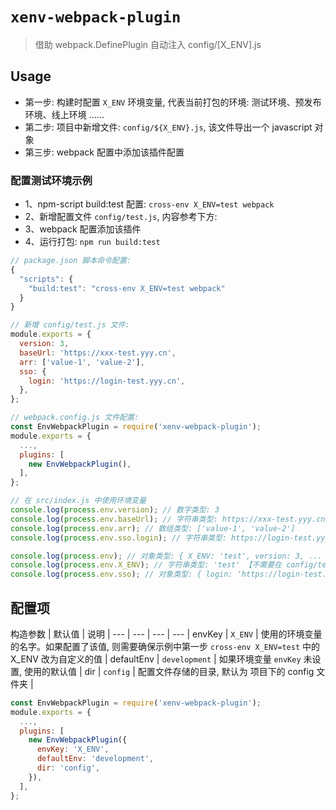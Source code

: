 # `xenv-webpack-plugin`

> 借助 webpack.DefinePlugin 自动注入 config/[X_ENV].js

## Usage

* 第一步: 构建时配置 `X_ENV` 环境变量, 代表当前打包的环境: 测试环境、预发布环境、线上环境 ......
* 第二步: 项目中新增文件: `config/${X_ENV}.js`, 该文件导出一个 javascript 对象
* 第三步: webpack 配置中添加该插件配置


### 配置测试环境示例

* 1、npm-script build:test 配置: `cross-env X_ENV=test webpack`
* 2、新增配置文件 `config/test.js`, 内容参考下方:
* 3、webpack 配置添加该插件
* 4、运行打包: `npm run build:test`

```javascript
// package.json 脚本命令配置:
{
  "scripts": {
    "build:test": "cross-env X_ENV=test webpack"
  }
}

// 新增 config/test.js 文件:
module.exports = {
  version: 3,
  baseUrl: 'https://xxx-test.yyy.cn',
  arr: ['value-1', 'value-2'],
  sso: {
    login: 'https://login-test.yyy.cn',
  },
};

// webpack.config.js 文件配置:
const EnvWebpackPlugin = require('xenv-webpack-plugin');
module.exports = {
  ...,
  plugins: [
    new EnvWebpackPlugin(),
  ],
};

// 在 src/index.js 中使用环境变量
console.log(process.env.version); // 数字类型: 3
console.log(process.env.baseUrl); // 字符串类型: https://xxx-test.yyy.cn
console.log(process.env.arr); // 数组类型: ['value-1', 'value-2']
console.log(process.env.sso.login); // 字符串类型: https://login-test.yyy.cn

console.log(process.env); // 对象类型: { X_ENV: 'test', version: 3, ... }
console.log(process.env.X_ENV); // 字符串类型: 'test' 【不需要在 config/test.js 中导出, 会自动注入】
console.log(process.env.sso); // 对象类型: { login: 'https://login-test.yyy.cn' }
```

## 配置项

构造参数 | 默认值 | 说明 |
---  | --- | --- | --- |
envKey | `X_ENV` | 使用的环境变量的名字。如果配置了该值, 则需要确保示例中第一步 `cross-env X_ENV=test` 中的 X_ENV 改为自定义的值  |
defaultEnv | `development` | 如果环境变量 `envKey` 未设置, 使用的默认值 |
dir | `config` | 配置文件存储的目录, 默认为 项目下的 config 文件夹 |


```javascript
const EnvWebpackPlugin = require('xenv-webpack-plugin');
module.exports = {
  ...,
  plugins: [
    new EnvWebpackPlugin({
      envKey: 'X_ENV',
      defaultEnv: 'development',
      dir: 'config',
    }),
  ],
};
```


